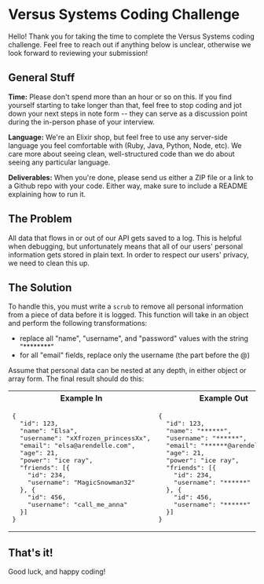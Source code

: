 # Versus Systems Coding Challenge

Hello! Thank you for taking the time to complete the Versus Systems coding challenge. Feel free to reach out if anything below is unclear, otherwise we look forward to reviewing your submission!

## General Stuff

**Time:** Please don't spend more than an hour or so on this. If you find yourself starting to take longer than that, feel free to stop coding and jot down your next steps in note form -- they can serve as a discussion point during the in-person phase of your interview.

**Language:** We're an Elixir shop, but feel free to use any server-side language you feel comfortable with (Ruby, Java, Python, Node, etc). We care more about seeing clean, well-structured code than we do about seeing any particular language.

**Deliverables:** When you're done, please send us either a ZIP file or a link to a Github repo with your code. Either way, make sure to include a README explaining how to run it.


## The Problem

All data that flows in or out of our API gets saved to a log. This is helpful when debugging, but unfortunately means that all of our users' personal information gets stored in plain text. In order to respect our users' privacy, we need to clean this up.

## The Solution

To handle this, you must write a `scrub` to remove all personal information from a piece of data before it is logged. This function will take in an object and perform the following transformations:
* replace all "name", "username", and "password" values with the string "********"
* for all "email" fields, replace only the username (the part before the @)

Assume that personal data can be nested at any depth, in either object or array form. The final result should do this:

<table>
  <tr>
    <th>
      Example In
    </th>
    <th>
      Example Out
    </th>
  </tr>
  <tr>
    <td>
      <pre>
{
  "id": 123,
  "name": "Elsa",
  "username": "xXfrozen_princessXx",
  "email": "elsa@arendelle.com",
  "age": 21,
  "power": "ice ray",
  "friends": [{
    "id": 234,
    "username": "MagicSnowman32"
  }, {
    "id": 456,
    "username": "call_me_anna"
  }]
}
</pre>
</td>
<td>
<pre>
{
  "id": 123,
  "name": "******",
  "username": "******",
  "email": "******@arendelle.com",
  "age": 21,
  "power": "ice ray",
  "friends": [{
    "id": 234,
    "username": "******"
  }, {
    "id": 456,
    "username": "******"
  }]
}
</pre>
</td>
</tr>
</table>

## That's it!
Good luck, and happy coding!
